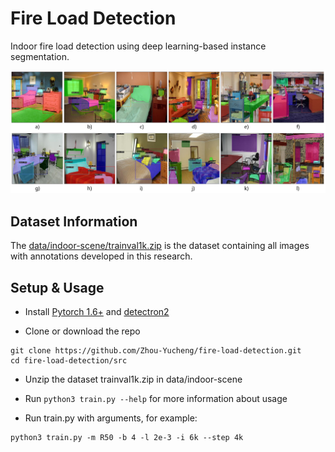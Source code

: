 # Fire Load Detection
Indoor fire load detection using deep learning-based instance segmentation.

![example-predictions](data/indoor-scene/example-predictions.png)



## Dataset Information

The [data/indoor-scene/trainval1k.zip](https://github.com/Zhou-Yucheng/fire-load-detection/tree/main/data/indoor-scene/trainval1k.zip) is the dataset containing all images with annotations developed in this research.  




## Setup & Usage

- Install [Pytorch 1.6+](https://pytorch.org/) and [detectron2](https://github.com/facebookresearch/detectron2)
  
- Clone or download the repo  
```
git clone https://github.com/Zhou-Yucheng/fire-load-detection.git
cd fire-load-detection/src
```

- Unzip the dataset trainval1k.zip in data/indoor-scene

- Run `python3 train.py --help` for more information about usage

- Run train.py with arguments, for example:
```
python3 train.py -m R50 -b 4 -l 2e-3 -i 6k --step 4k
```
